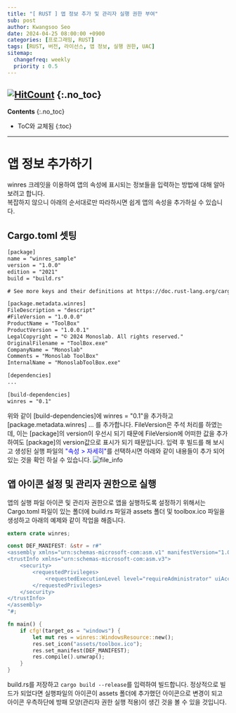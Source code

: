 ```yaml
---
title: "[ RUST ] 앱 정보 추가 및 관리자 실행 권한 부여"
sub: post
author: Kwangsoo Seo
date: 2024-04-25 08:00:00 +0900
categories: [프로그래밍, RUST]
tags: [RUST, 버전, 라이선스, 앱 정보, 실행 권한, UAC]
sitemap:
  changefreq: weekly
  priority : 0.5
---
```

[![HitCount](https://hits.dwyl.com/MonosLab/post42.svg?style=flat-square&show=unique)](http://hits.dwyl.com/MonosLab/post42)
{:.no_toc}
---
**Contents**
{:.no_toc}

* ToC와 교체됨
{:toc}  

---

# 앱 정보 추가하기   
winres 크레잇을 이용하여 앱의 속성에 표시되는 정보들을 입력하는 방법에 대해 알아 보려고 합니다.   
복잡하지 않으니 아래의 순서대로만 따라하시면 쉽게 앱의 속성을 추가하실 수 있습니다.

## Cargo.toml 셋팅   
```xml
[package]
name = "winres_sample"
version = "1.0.0"
edition = "2021"
build = "build.rs"

# See more keys and their definitions at https://doc.rust-lang.org/cargo/reference/manifest.html

[package.metadata.winres]
FileDescription = "descript"
#FileVersion = "1.0.0.0"
ProductName = "ToolBox"
ProductVersion = "1.0.0.1"
LegalCopyright = "© 2024 Monoslab. All rights reserved."
OriginalFilename = "ToolBox.exe"
CompanyName = "Monoslab"
Comments = "Monoslab ToolBox"
InternalName = "MonoslabToolBox.exe"

[dependencies]
...

[build-dependencies]
winres = "0.1"
```
위와 같이 [build-dependencies]에 winres = "0.1"을 추가하고 [package.metadata.winres] ... 를 추가합니다.
FileVersion은 주석 처리를 하였는데, 이는 [package]의 version이 우선시 되기 때문에 FileVersion에 어떠한 값을 추가하여도 [package]의 version값으로 표시가 되기 때문입니다. 입력 후 빌드를 해 보시고 생성된 실행 파일의 <span style="color:blue">"속성 > 자세히"</span>를 선택하시면 아래와 같이 내용들이 추가 되어 있는 것을 확인 하실 수 있습니다.
![file_info](https://monoslab.github.io/assets/img/posts/rust_file_info.png)  

## 앱 아이콘 설정 및 관리자 권한으로 실행   
앱의 실행 파일 아이콘 및 관리자 권한으로 앱을 실행하도록 설정하기 위해서는 Cargo.toml 파일이 있는 폴더에 build.rs 파일과 assets 폴더 및 toolbox.ico 파일을 생성하고 아래의 예제와 같이 작업을 해줍니다.


```rust
extern crate winres;

const DEF_MANIFEST: &str = r#"
<assembly xmlns="urn:schemas-microsoft-com:asm.v1" manifestVersion="1.0">
<trustInfo xmlns="urn:schemas-microsoft-com:asm.v3">
    <security>
        <requestedPrivileges>
            <requestedExecutionLevel level="requireAdministrator" uiAccess="false" />
        </requestedPrivileges>
    </security>
</trustInfo>
</assembly>
"#;

fn main() {
    if cfg!(target_os = "windows") {
        let mut res = winres::WindowsResource::new();
        res.set_icon("assets/toolbox.ico");
        res.set_manifest(DEF_MANIFEST);
        res.compile().unwrap();
    }
}
```   
build.rs를 저장하고 `cargo build --release`를 입력하여 빌드합니다.
정상적으로 빌드가 되었다면 실행파일의 아이콘이 assets 폴더에 추가했던 아이콘으로 변경이 되고 아이콘 우측하단에 방패 모양(관리자 권한 실행 적용)이 생긴 것을 볼 수 있을 것입니다.